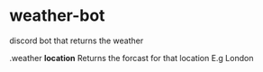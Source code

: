 # weather-bot
 discord bot that returns the weather

.weather <b>location</b>
Returns the forcast for that location
E.g London
